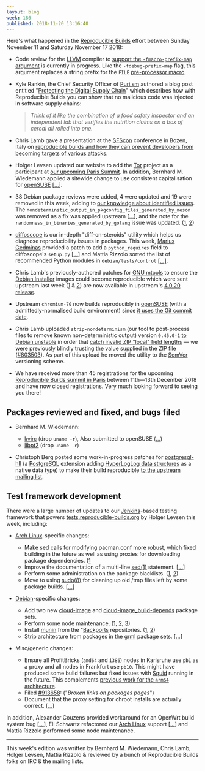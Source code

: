 ```yaml
---
layout: blog
week: 186
published: 2018-11-20 13:16:40
---
```


Here's what happened in the [Reproducible Builds](https://reproducible-builds.org) effort between Sunday November 11 and Saturday November 17 2018:

* Code review for the [LLVM](https://llvm.org/) compiler to [support the `-fmacro-prefix-map` argument](https://reviews.llvm.org/D49466) is currently in progress. Like the `-fdebug-prefix-map` flag, this argument replaces a string prefix for the `FILE` [pre-processor macro](https://en.wikipedia.org/wiki/C_preprocessor).

* Kyle Rankin, the Chief Security Officer of [Puri.sm](https://puri.sm/posts/protecting-the-digital-supply-chain/) authored a blog post entitled "[Protecting the Digital Supply Chain](https://puri.sm/posts/protecting-the-digital-supply-chain/)" which describes how with Reproducible Builds you can show that no malicious code was injected in software supply chains:

    > *Think of it like the combination of a food safety inspector and an independent lab that verifies the nutrition claims on a box of cereal all rolled into one.*

* Chris Lamb gave a presentation at the [SFScon](https://www.sfscon.it) conference in Bozen, Italy on [reproducible builds and how they can prevent developers from becoming targets of various attacks](https://www.sfscon.it/talks/you-think-youre-not-a-target-a-tale-of-three-developers/).

* Holger Levsen updated our website to add the [Tor](https://www.torproject.org/) project as a participant at [our upcoming Paris Summit](https://reproducible-builds.org/events/paris2018/). In addition, Bernhard M. Wiedemann applied a sitewide change to use consistent capitalisation for [openSUSE](https://www.opensuse.org/) [[...](https://salsa.debian.org/reproducible-builds/reproducible-website/commit/1bd9083)].

* 38 Debian package reviews were added, 4 were updated and 19 were removed in this week, adding to [our knowledge about identified issues](https://tests.reproducible-builds.org/debian/index_issues.html). The `nondeterminstic_output_in_pkgconfig_files_generated_by_meson` was removed as a fix was applied upstream [[...](https://salsa.debian.org/reproducible-builds/reproducible-notes/commit/e1cf42dc)], and the note for the `randomness_in_binaries_generated_by_golang` issue was updated. ([1](https://salsa.debian.org/reproducible-builds/reproducible-notes/commit/0efa6b16), [2](https://salsa.debian.org/reproducible-builds/reproducible-notes/commit/8139ba15))

* [diffoscope](https://diffoscope.org/) is our in-depth "diff-on-steroids" utility which helps us diagnose reproducibility issues in packages. This week, [Marius Gedminas](https://gedmin.as/) provided a patch to add a `python_requires` field to diffoscope's `setup.py` [[...](https://salsa.debian.org/reproducible-builds/diffoscope/commit/8e5e9b8)] and Mattia Rizzolo sorted the list of recommended Python modules in `debian/tests/control` [[...]](https://salsa.debian.org/reproducible-builds/diffoscope/commit/b618777).

* Chris Lamb's previously-authored patches for [GNU mtools](https://www.gnu.org/software/mtools/) to ensure the [Debian Installer](https://www.debian.org/devel/debian-installer/) images could become reproducible which were sent upstream last week ([1](http://lists.gnu.org/archive/html/info-mtools/2018-10/msg00003.html) & [2](http://lists.gnu.org/archive/html/info-mtools/2018-10/msg00004.html)) are now available in upstream's [4.0.20 release](http://lists.gnu.org/archive/html/info-mtools/2018-11/msg00004.html).

* Upstream `chromium-70` now builds reproducibly in [openSUSE](https://opensuse.org) (with a admittedly-normalised build environment) since [it uses the Git commit date](https://chromium-review.googlesource.com/c/chromium/src/+/1167913).

* Chris Lamb uploaded `strip-nondeterminism` (our tool to post-process files to remove known non-deterministic output) version `0.45.0-1` [to Debian unstable](https://tracker.debian.org/news/1002630/accepted-strip-nondeterminism-0450-1-source-all-into-unstable/) in order that [catch invalid ZIP "local" field lengths](https://salsa.debian.org/reproducible-builds/strip-nondeterminism/commit/e5f5008) — we were previously blindly trusting the value supplied in the ZIP file ([#803503](https://bugs.debian.org/803503)). As part of this upload he moved the utility to the [SemVer](https://semver.org) versioning scheme.

* We have received more than 45 registrations for the upcoming [Reproducible Builds summit in Paris](https://reproducible-builds.org/events/paris2018/) between 11th—13th December 2018 and have now closed registrations. Very much looking forward to seeing you there!


Packages reviewed and fixed, and bugs filed
-------------------------------------------

* Bernhard M. Wiedemann:
    * [kvirc](https://github.com/kvirc/KVIrc/pull/2411) (drop `uname -r`), Also submitted to openSUSE ([...](https://build.opensuse.org/request/show/649892))
    * [libpt2](https://build.opensuse.org/request/show/649968) (drop `uname -r`)

* Christoph Berg posted some work-in-progress patches for [postgresql-hll](https://github.com/citusdata/postgresql-hll) (a [PostgreSQL](https://www.postgresql.org/) extension adding [HyperLogLog data structures](https://en.wikipedia.org/wiki/HyperLogLog) as a native data type) to make their build reproducible [to the upstream mailing list](https://www.postgresql.org/message-id/20181113104005.GA32154%40msg.credativ.de).

Test framework development
--------------------------

There were a large number of updates to our [Jenkins](https://jenkins.io/)-based testing framework that powers [tests.reproducible-builds.org](tests.reproducible-builds.org) by Holger Levsen this week, including:

* [Arch Linux](https://www.archlinux.org/)-specific changes:

    * Make sed calls for modifying pacman.conf more robust, which fixed building in the future as well as using proxies for downloading package dependencies. ([1](https://salsa.debian.org/qa/jenkins.debian.net/commit/be8fc3f5)
    * Improve the documentation of a multi-line [sed(1)](https://www.gnu.org/software/sed/manual/sed.html) statement. [[...](https://salsa.debian.org/qa/jenkins.debian.net/commit/243d7312)]
    * Perform some administration on the package blacklists. ([1](https://salsa.debian.org/qa/jenkins.debian.net/commit/dbe42fac), [2](https://salsa.debian.org/qa/jenkins.debian.net/commit/02f5df90))
    * Move to using [sudo(8)](https://www.sudo.ws/) for cleaning up old /tmp files left by some package builds. [[...](https://salsa.debian.org/qa/jenkins.debian.net/commit/9a931cf7)]

* [Debian](https://www.debian.org/)-specific changes:

    * Add two new [cloud-image](https://tests.reproducible-builds.org/debian/buster/amd64/pkg_set_cloud-image.html) and [cloud-image_build-depends](https://tests.reproducible-builds.org/debian/buster/amd64/pkg_set_cloud-image_build-depends.html) package sets.
    * Perform some node maintenance. ([1](https://salsa.debian.org/qa/jenkins.debian.net/commit/39ddce21), [2](https://salsa.debian.org/qa/jenkins.debian.net/commit/81815405), [3](https://salsa.debian.org/qa/jenkins.debian.net/commit/adf8ae17))
    * Install [munin](http://munin-monitoring.org/) from the "[Backports](https://backports.debian.org/) repositories. ([1](https://salsa.debian.org/qa/jenkins.debian.net/commit/093ff284), [2](https://salsa.debian.org/qa/jenkins.debian.net/commit/0c013bbf))
    * Strip architecture from packages in the [grml](https://grml.org/) package sets. [[...](https://salsa.debian.org/qa/jenkins.debian.net/commit/bea13e74)]

* Misc/generic changes:

    * Ensure all ProfitBricks (`amd64` and `i386`) nodes in Karlsruhe use `pb1` as a proxy and all nodes in Frankfurt use `pb10`. This might have produced some build failures but fixed issues with [Squid](http://www.squid-cache.org/) running in the future. This complements [previous work for the `arm64` architecture](https://bugs.debian.org/909838).
    * Filed [#913658](https://bugs.debian.org/913658): ("*Broken links on packages pages*")
    * Document that the proxy setting for chroot installs are actually correct. [[...](https://salsa.debian.org/qa/jenkins.debian.net/commit/4fa6f14f)]

In addition, Alexander Couzens provided workaround for an OpenWrt build system bug [[...](https://salsa.debian.org/qa/jenkins.debian.net/commit/4a97c4c0)], Eli Schwartz refactored our [Arch Linux](https://www.archlinux.org/) support [[...](https://salsa.debian.org/qa/jenkins.debian.net/commit/539f38b8)] and Mattia Rizzolo performed some node maintenance.


---

This week's edition was written by Bernhard M. Wiedemann, Chris Lamb, Holger Levsen, Mattia Rizzolo & reviewed by a bunch of Reproducible Builds folks on IRC & the mailing lists.
